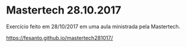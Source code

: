 # Mastertech 28.10.2017
<p>Exercício feito em 28/10/2017 em uma aula ministrada pela Mastertech.</p>

https://fesanto.github.io/mastertech281017/
